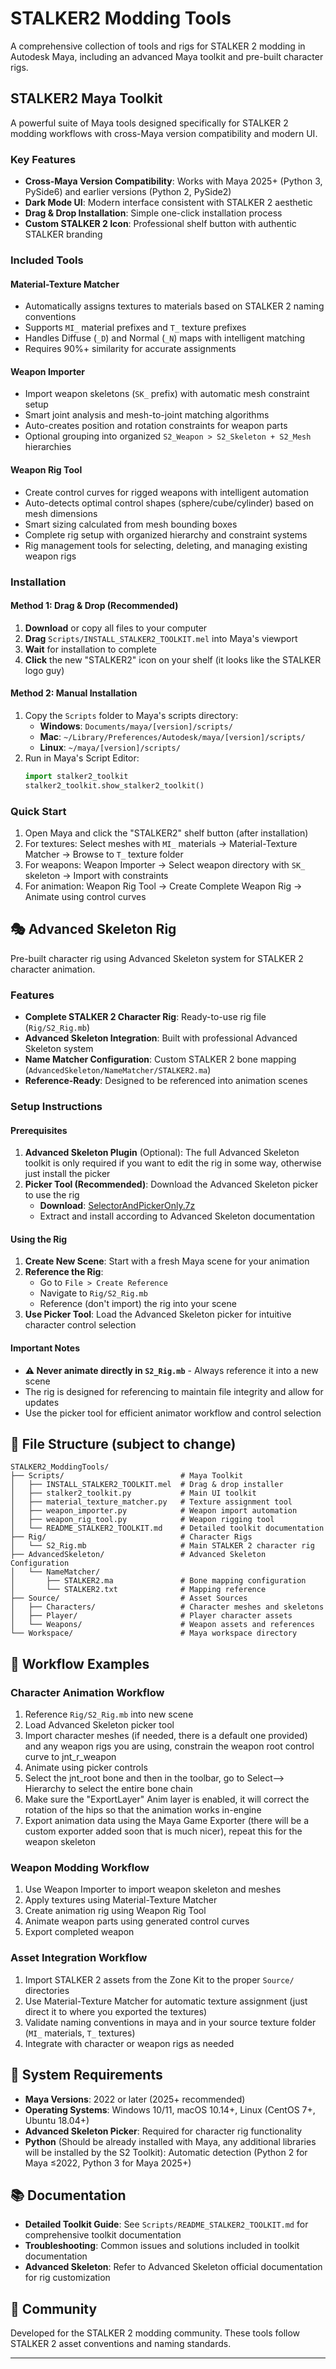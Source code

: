# STALKER2 Modding Tools

A comprehensive collection of tools and rigs for STALKER 2 modding in Autodesk Maya, including an advanced Maya toolkit and pre-built character rigs.

## STALKER2 Maya Toolkit

A powerful suite of Maya tools designed specifically for STALKER 2 modding workflows with cross-Maya version compatibility and modern UI.

### Key Features

- **Cross-Maya Version Compatibility**: Works with Maya 2025+ (Python 3, PySide6) and earlier versions (Python 2, PySide2)
- **Dark Mode UI**: Modern interface consistent with STALKER 2 aesthetic
- **Drag & Drop Installation**: Simple one-click installation process
- **Custom STALKER 2 Icon**: Professional shelf button with authentic STALKER branding

### Included Tools

#### Material-Texture Matcher
- Automatically assigns textures to materials based on STALKER 2 naming conventions
- Supports `MI_` material prefixes and `T_` texture prefixes
- Handles Diffuse (`_D`) and Normal (`_N`) maps with intelligent matching
- Requires 90%+ similarity for accurate assignments

#### Weapon Importer
- Import weapon skeletons (`SK_` prefix) with automatic mesh constraint setup
- Smart joint analysis and mesh-to-joint matching algorithms
- Auto-creates position and rotation constraints for weapon parts
- Optional grouping into organized `S2_Weapon > S2_Skeleton + S2_Mesh` hierarchies

#### Weapon Rig Tool
- Create control curves for rigged weapons with intelligent automation
- Auto-detects optimal control shapes (sphere/cube/cylinder) based on mesh dimensions
- Smart sizing calculated from mesh bounding boxes
- Complete rig setup with organized hierarchy and constraint systems
- Rig management tools for selecting, deleting, and managing existing weapon rigs

### Installation

#### Method 1: Drag & Drop (Recommended)
1. **Download** or copy all files to your computer
2. **Drag** `Scripts/INSTALL_STALKER2_TOOLKIT.mel` into Maya's viewport
3. **Wait** for installation to complete
4. **Click** the new "STALKER2" icon on your shelf (it looks like the STALKER logo guy)

#### Method 2: Manual Installation
1. Copy the `Scripts` folder to Maya's scripts directory:
   - **Windows**: `Documents/maya/[version]/scripts/`
   - **Mac**: `~/Library/Preferences/Autodesk/maya/[version]/scripts/`
   - **Linux**: `~/maya/[version]/scripts/`
2. Run in Maya's Script Editor:
   ```python
   import stalker2_toolkit
   stalker2_toolkit.show_stalker2_toolkit()
   ```

### Quick Start
1. Open Maya and click the "STALKER2" shelf button (after installation)
2. For textures: Select meshes with `MI_` materials → Material-Texture Matcher → Browse to `T_` texture folder
3. For weapons: Weapon Importer → Select weapon directory with `SK_` skeleton → Import with constraints
4. For animation: Weapon Rig Tool → Create Complete Weapon Rig → Animate using control curves

## 🎭 Advanced Skeleton Rig

Pre-built character rig using Advanced Skeleton system for STALKER 2 character animation.

### Features
- **Complete STALKER 2 Character Rig**: Ready-to-use rig file (`Rig/S2_Rig.mb`)
- **Advanced Skeleton Integration**: Built with professional Advanced Skeleton system
- **Name Matcher Configuration**: Custom STALKER 2 bone mapping (`AdvancedSkeleton/NameMatcher/STALKER2.ma`)
- **Reference-Ready**: Designed to be referenced into animation scenes

### Setup Instructions

#### Prerequisites
1. **Advanced Skeleton Plugin** (Optional): The full Advanced Skeleton toolkit is only required if you want to edit the rig in some way, otherwise just install the picker
2. **Picker Tool (Recommended)**: Download the Advanced Skeleton picker to use the rig
   - **Download**: [SelectorAndPickerOnly.7z](https://www.animationstudios.com.au/download/SelectorAndPickerOnly.7z)
   - Extract and install according to Advanced Skeleton documentation

#### Using the Rig
1. **Create New Scene**: Start with a fresh Maya scene for your animation
2. **Reference the Rig**: 
   - Go to `File > Create Reference`
   - Navigate to `Rig/S2_Rig.mb`
   - Reference (don't import) the rig into your scene
3. **Use Picker Tool**: Load the Advanced Skeleton picker for intuitive character control selection

#### Important Notes
- **⚠️ Never animate directly in `S2_Rig.mb`** - Always reference it into a new scene
- The rig is designed for referencing to maintain file integrity and allow for updates
- Use the picker tool for efficient animator workflow and control selection

## 📁 File Structure (subject to change)

```
STALKER2_ModdingTools/
├── Scripts/                          # Maya Toolkit
│   ├── INSTALL_STALKER2_TOOLKIT.mel  # Drag & drop installer
│   ├── stalker2_toolkit.py           # Main UI toolkit
│   ├── material_texture_matcher.py   # Texture assignment tool
│   ├── weapon_importer.py            # Weapon import automation
│   ├── weapon_rig_tool.py            # Weapon rigging tool
│   └── README_STALKER2_TOOLKIT.md    # Detailed toolkit documentation
├── Rig/                              # Character Rigs
│   └── S2_Rig.mb                     # Main STALKER 2 character rig
├── AdvancedSkeleton/                 # Advanced Skeleton Configuration
│   └── NameMatcher/
│       ├── STALKER2.ma               # Bone mapping configuration
│       └── STALKER2.txt              # Mapping reference
├── Source/                           # Asset Sources
│   ├── Characters/                   # Character meshes and skeletons
│   ├── Player/                       # Player character assets
│   └── Weapons/                      # Weapon assets and references
└── Workspace/                        # Maya workspace directory
```

## 🎯 Workflow Examples

### Character Animation Workflow
1. Reference `Rig/S2_Rig.mb` into new scene
2. Load Advanced Skeleton picker tool
3. Import character meshes (if needed, there is a default one provided) and any weapon rigs you are using, constrain the weapon root control curve to jnt_r_weapon
4. Animate using picker controls
5. Select the jnt_root bone and then in the toolbar, go to Select--> Hierarchy to select the entire bone chain
6. Make sure the "ExportLayer" Anim layer is enabled, it will correct the rotation of the hips so that the animation works in-engine
7. Export animation data using the Maya Game Exporter (there will be a custom exporter added soon that is much nicer), repeat this for the weapon skeleton

### Weapon Modding Workflow
1. Use Weapon Importer to import weapon skeleton and meshes
2. Apply textures using Material-Texture Matcher
3. Create animation rig using Weapon Rig Tool
4. Animate weapon parts using generated control curves
5. Export completed weapon

### Asset Integration Workflow
1. Import STALKER 2 assets from the Zone Kit to the proper `Source/` directories
2. Use Material-Texture Matcher for automatic texture assignment (just direct it to where you exported the textures)
3. Validate naming conventions in maya and in your source texture folder (`MI_` materials, `T_` textures)
4. Integrate with character or weapon rigs as needed

## 🔧 System Requirements

- **Maya Versions**: 2022 or later (2025+ recommended)
- **Operating Systems**: Windows 10/11, macOS 10.14+, Linux (CentOS 7+, Ubuntu 18.04+)
- **Advanced Skeleton Picker**: Required for character rig functionality
- **Python** (Should be already installed with Maya, any additional libraries will be installed by the S2 Toolkit): Automatic detection (Python 2 for Maya ≤2022, Python 3 for Maya 2025+)

## 📚 Documentation

- **Detailed Toolkit Guide**: See `Scripts/README_STALKER2_TOOLKIT.md` for comprehensive toolkit documentation
- **Troubleshooting**: Common issues and solutions included in toolkit documentation
- **Advanced Skeleton**: Refer to Advanced Skeleton official documentation for rig customization

## 🤝 Community

Developed for the STALKER 2 modding community. These tools follow STALKER 2 asset conventions and naming standards.

---
